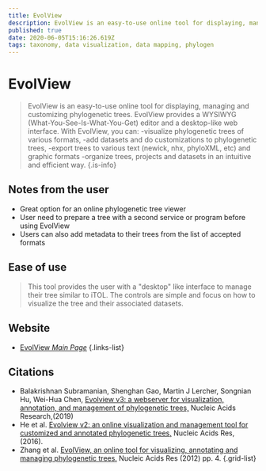 ```yaml
---
title: EvolView
description: EvolView is an easy-to-use online tool for displaying, managing and customizing phylogenetic trees.
published: true
date: 2020-06-05T15:16:26.619Z
tags: taxonomy, data visualization, data mapping, phylogen
---
```


# EvolView

> EvolView is an easy-to-use online tool for displaying, managing and customizing phylogenetic trees. EvolView provides a WYSIWYG (What-You-See-Is-What-You-Get) editor and a desktop-like web interface. With EvolView, you can:
&NewLine;
-visualize phylogenetic trees of various formats,
-add datasets and do customizations to phylogenetic trees,
-export trees to various text (newick, nhx, phyloXML, etc) and graphic formats
-organize trees, projects and datasets in an intuitive and efficient way.
{.is-info}

 
 ## Notes from the user
 - Great option for an online phylogenetic tree viewer
 - User need to prepare a tree with a second service or program before using EvolView
 - Users can also add metadata to their trees from the list of accepted formats

 
 ## Ease of use
> This tool provides the user with a "desktop" like interface to manage their tree similar to iTOL. The controls are simple and focus on how to visualize the tree and their associated datasets.

## Website

- [EvolView *Main Page*](https://evolgenius.info//evolview/#login)
{.links-list}

## Citations

- 	Balakrishnan Subramanian, Shenghan Gao, Martin J Lercher, Songnian Hu, Wei-Hua Chen, [Evolview v3: a webserver for visualization, annotation, and management of phylogenetic trees,](https://academic.oup.com/nar/article/47/W1/W270/5494715) Nucleic Acids Research,(2019)
- He et al. [Evolview v2: an online visualization and management tool for customized and annotated phylogenetic trees,](https://academic.oup.com/nar/article/44/W1/W236/2499354) Nucleic Acids Res, (2016).
-	Zhang et al. [EvolView, an online tool for visualizing, annotating and managing phylogenetic trees.](https://academic.oup.com/nar/article/40/W1/W569/1752247) Nucleic Acids Res (2012) pp. 4.
{.grid-list}